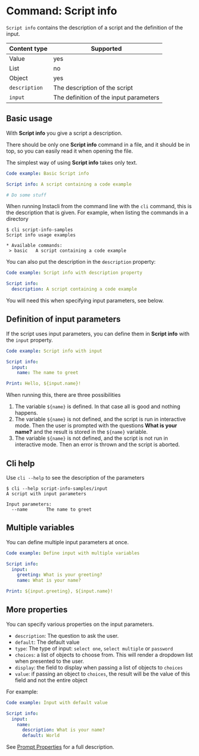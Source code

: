 # Command: Script info

`Script info` contains the description of a script and the definition of the input.

| Content type  | Supported                              |
|---------------|----------------------------------------|
| Value         | yes                                    |
| List          | no                                     |
| Object        | yes                                    |
| `description` | The description of the script          |
| `input`       | The definition of the input parameters |

## Basic usage

With **Script info** you give a script a description.

There should be only one **Script info** command in a file, and it should be in top, so you can easily read it when
opening the file.

The simplest way of using **Script info** takes only text.

```yaml script
Code example: Basic Script info

Script info: A script containing a code example

# Do some stuff
```

When running Instacli from the command line with the `cli` command, this is the description that is given. For example,
when listing the commands in a directory

```commandline
$ cli script-info-samples 
Script info usage examples

* Available commands: 
 > basic   A script containing a code example
```

You can also put the description in the `description` property:

```yaml script
Code example: Script info with description property

Script info:
  description: A script containing a code example
```

You will need this when specifying input parameters, see below.

## Definition of input parameters

If the script uses input parameters, you can define them in **Script info** with the `input` property.

<!-- yaml script before
${input}:
   name: world
-->

```yaml script
Code example: Script info with input

Script info:
  input:
    name: The name to greet

Print: Hello, ${input.name}!
```

When running this, there are three possibilities

1. The variable `${name}` is defined. In that case all is good and nothing happens.
2. The variable `${name}` is not defined, and the script is run in interactive mode. Then the user is prompted with the
   questions **What is your name?** and the result is stored in the `${name}` variable.
3. The variable `${name}` is not defined, and the script is not run in interactive mode. Then an error is thrown and the
   script is aborted.

## Cli help

Use `cli --help` to see the description of the parameters

```commandline
$ cli --help script-info-samples/input
A script with input parameters

Input parameters:
  --name       The name to greet
```

## Multiple variables

You can define multiple input parameters at once.

<!-- yaml script before
${input}:
   greeting: Hello
   name: world
-->

```yaml script
Code example: Define input with multiple variables

Script info:
  input:
    greeting: What is your greeting?
    name: What is your name?

Print: ${input.greeting}, ${input.name}!
```

## More properties

You can specify various properties on the input parameters.

* `description`: The question to ask the user.
* `default`: The default value
* `type`: The type of input: `select one`, `select multiple` or `password`
* `choices`: a list of objects to choose from. This will render a dropdown list when presented to the user.
* `display`: the field to display when passing a list of objects to `choices`
* `value`: if passing an object to `choices`, the result will be the value of this field and not the entire object

For example:

```yaml script
Code example: Input with default value

Script info:
  input:
    name:
      description: What is your name?
      default: World
```

See [Prompt Properties](../user-interaction/Prompt.md#prompt-properties) for a full description.